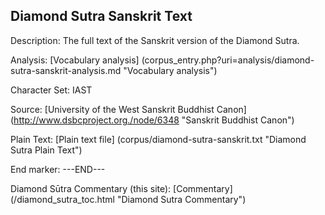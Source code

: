## Diamond Sutra Sanskrit Text

Description: The full text of the Sanskrit version of the Diamond Sutra.

Analysis: [Vocabulary analysis] (corpus_entry.php?uri=analysis/diamond-sutra-sanskrit-analysis.md "Vocabulary analysis")

Character Set: IAST

Source: [University of the West Sanskrit Buddhist Canon] (http://www.dsbcproject.org./node/6348 "Sanskrit Buddhist Canon")

Plain Text: [Plain text file] (corpus/diamond-sutra-sanskrit.txt "Diamond Sutra Plain Text")

End marker: ---END---

Diamond Sūtra Commentary (this site): [Commentary] (/diamond_sutra_toc.html "Diamond Sutra Commentary")

